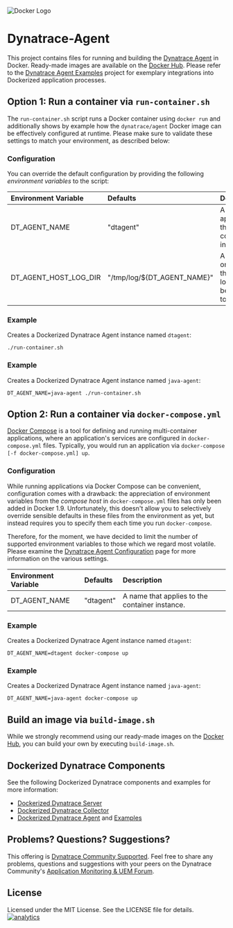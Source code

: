 ![Docker Logo](https://github.com/dynaTrace/Dynatrace-Docker/blob/images/docker-logo.png)

# Dynatrace-Agent

This project contains files for running and building the [Dynatrace Agent](http://www.dynatrace.com/en/products/application-monitoring.html) in Docker. Ready-made images are available on the [Docker Hub](https://hub.docker.com/r/dynatrace/agent/). Please refer to the [Dynatrace Agent Examples](https://github.com/dynaTrace/Dynatrace-Docker/tree/master/Dynatrace-Agent-Examples) project for exemplary integrations into Dockerized application processes.

## Option 1: Run a container via `run-container.sh`

The `run-container.sh` script runs a Docker container using `docker run` and additionally shows by example how the `dynatrace/agent` Docker image can be effectively configured at runtime. Please make sure to validate these settings to match your environment, as described below:

### Configuration

You can override the default configuration by providing the following *environment variables* to the script:

| Environment Variable  | Defaults                    | Description
|:----------------------|:----------------------------|:-----------
| DT_AGENT_NAME         | "dtagent"                   | A name that applies to the container instance.
| DT_AGENT_HOST_LOG_DIR | "/tmp/log/${DT_AGENT_NAME}" | A directory on the host the agent logs shall be mapped to.

### Example

Creates a Dockerized Dynatrace Agent instance named `dtagent`:

```
./run-container.sh
```

### Example

Creates a Dockerized Dynatrace Agent instance named `java-agent`:

```
DT_AGENT_NAME=java-agent ./run-container.sh
```

## Option 2: Run a container via `docker-compose.yml`

[Docker Compose](https://docs.docker.com/compose/) is a tool for defining and running multi-container applications, where an application's services are configured in `docker-compose.yml` files. Typically, you would run an application via `docker-compose [-f docker-compose.yml] up`.

### Configuration

While running applications via Docker Compose can be convenient, configuration comes with a drawback: the appreciation of environment variables from the *compose host* in `docker-compose.yml` files has only been added in Docker 1.9. Unfortunately, this doesn't allow you to selectively override sensible defaults in these files from the environment as yet, but instead requires you to specify them each time you run `docker-compose`.

Therefore, for the moment, we have decided to limit the number of supported environment variables to those which we regard most volatile. Please examine the [Dynatrace Agent Configuration](https://community.dynatrace.com/community/display/DOCDT62/Agent+Configuration) page for more information on the various settings.

| Environment Variable  | Defaults  | Description
|:----------------------|:----------|:-----------
| DT_AGENT_NAME         | "dtagent" | A name that applies to the container instance.

### Example

Creates a Dockerized Dynatrace Agent instance named `dtagent`:

```
DT_AGENT_NAME=dtagent docker-compose up
```

### Example

Creates a Dockerized Dynatrace Agent instance named `java-agent`:

```
DT_AGENT_NAME=java-agent docker-compose up
```

## Build an image via `build-image.sh`

While we strongly recommend using our ready-made images on the [Docker Hub](https://hub.docker.com/r/dynatrace/agent/), you can build your own by executing `build-image.sh`.

## Dockerized Dynatrace Components

See the following Dockerized Dynatrace components and examples for more information:

- [Dockerized Dynatrace Server](https://github.com/Dynatrace/Dynatrace-Docker/tree/master/Dynatrace-Server)
- [Dockerized Dynatrace Collector](https://github.com/Dynatrace/Dynatrace-Docker/tree/master/Dynatrace-Collector)
- [Dockerized Dynatrace Agent](https://github.com/Dynatrace/Dynatrace-Docker/tree/master/Dynatrace-Agent) and [Examples](https://github.com/Dynatrace/Dynatrace-Docker/tree/master/Dynatrace-Agent-Examples)

## Problems? Questions? Suggestions?

This offering is [Dynatrace Community Supported](https://community.dynatrace.com/community/display/DL/Support+Levels#SupportLevels-Communitysupported/NotSupportedbyDynatrace(providedbyacommunitymember)). Feel free to share any problems, questions and suggestions with your peers on the Dynatrace Community's [Application Monitoring & UEM Forum](https://answers.dynatrace.com/spaces/146/index.html).

## License

Licensed under the MIT License. See the LICENSE file for details.
[![analytics](https://www.google-analytics.com/collect?v=1&t=pageview&_s=1&dl=https%3A%2F%2Fgithub.com%2FdynaTrace&dp=%2FDynatrace-Docker%2FDynatrace-Agent&dt=Dynatrace-Docker%2FDynatrace-Agent&_u=Dynatrace~&cid=github.com%2FdynaTrace&tid=UA-54510554-5&aip=1)]()